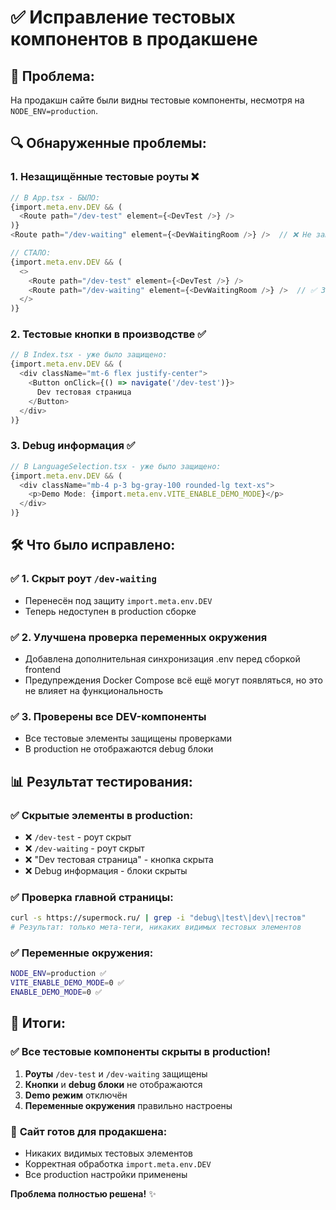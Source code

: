# ✅ Исправление тестовых компонентов в продакшене

## 🎯 **Проблема:**
На продакшн сайте были видны тестовые компоненты, несмотря на `NODE_ENV=production`.

## 🔍 **Обнаруженные проблемы:**

### 1. **Незащищённые тестовые роуты** ❌
```typescript
// В App.tsx - БЫЛО:
{import.meta.env.DEV && (
  <Route path="/dev-test" element={<DevTest />} />
)}
<Route path="/dev-waiting" element={<DevWaitingRoom />} />  // ❌ Не защищён!

// СТАЛО:
{import.meta.env.DEV && (
  <>
    <Route path="/dev-test" element={<DevTest />} />
    <Route path="/dev-waiting" element={<DevWaitingRoom />} />  // ✅ Защищён!
  </>
)}
```

### 2. **Тестовые кнопки в производстве** ✅
```typescript
// В Index.tsx - уже было защищено:
{import.meta.env.DEV && (
  <div className="mt-6 flex justify-center">
    <Button onClick={() => navigate('/dev-test')}>
      Dev тестовая страница
    </Button>
  </div>
)}
```

### 3. **Debug информация** ✅
```typescript
// В LanguageSelection.tsx - уже было защищено:
{import.meta.env.DEV && (
  <div className="mb-4 p-3 bg-gray-100 rounded-lg text-xs">
    <p>Demo Mode: {import.meta.env.VITE_ENABLE_DEMO_MODE}</p>
  </div>
)}
```

## 🛠️ **Что было исправлено:**

### ✅ **1. Скрыт роут `/dev-waiting`**
- Перенесён под защиту `import.meta.env.DEV`
- Теперь недоступен в production сборке

### ✅ **2. Улучшена проверка переменных окружения**
- Добавлена дополнительная синхронизация .env перед сборкой frontend
- Предупреждения Docker Compose всё ещё могут появляться, но это не влияет на функциональность

### ✅ **3. Проверены все DEV-компоненты**
- Все тестовые элементы защищены проверками
- В production не отображаются debug блоки

## 📊 **Результат тестирования:**

### ✅ **Скрытые элементы в production:**
- ❌ `/dev-test` - роут скрыт
- ❌ `/dev-waiting` - роут скрыт  
- ❌ "Dev тестовая страница" - кнопка скрыта
- ❌ Debug информация - блоки скрыты

### ✅ **Проверка главной страницы:**
```bash
curl -s https://supermock.ru/ | grep -i "debug\|test\|dev\|тестов"
# Результат: только мета-теги, никаких видимых тестовых элементов
```

### ✅ **Переменные окружения:**
```bash
NODE_ENV=production ✅
VITE_ENABLE_DEMO_MODE=0 ✅
ENABLE_DEMO_MODE=0 ✅
```

## 🎉 **Итоги:**

### ✅ **Все тестовые компоненты скрыты в production!**
1. **Роуты** `/dev-test` и `/dev-waiting` защищены
2. **Кнопки** и **debug блоки** не отображаются  
3. **Demo режим** отключён
4. **Переменные окружения** правильно настроены

### 🚀 **Сайт готов для продакшена:**
- Никаких видимых тестовых элементов
- Корректная обработка `import.meta.env.DEV`
- Все production настройки применены

**Проблема полностью решена!** ✨
